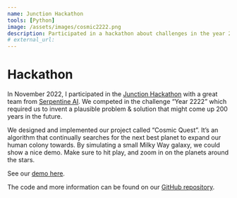 ```yaml
---
name: Junction Hackathon
tools: [Python]
image: /assets/images/cosmic2222.png
description: Participated in a hackathon about challenges in the year 2222.
# external_url: 
---
```


# Hackathon

In November 2022, I participated in the [Junction Hackathon](https://www.hackjunction.com/) with a great team from [Serpentine AI](https://serpentine.ai/). We competed in the challenge “Year 2222” which required us to invent a plausible problem & solution that might come up 200 years in the future.

We designed and implemented our project called “Cosmic Quest”. It’s an algorithm that continually searches for the next best planet to expand our human colony towards. By simulating a small Milky Way galaxy, we could show a nice demo. Make sure to hit play, and zoom in on the planets around the stars.

See our [demo here](https://junction-2022-cosmic-quest.vercel.app/).

The code and more information can be found on our [GitHub repository](https://github.com/bramgrooten/cosmic-quest).
<!-- More information can be found on our [project page](https://app.hackjunction.com/projects/junction-2022-1/view/636575a33b628c004dbefd37). -->
